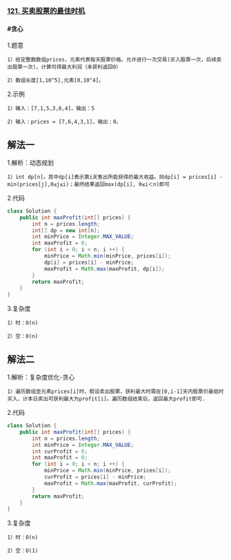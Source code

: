 ### [121. 买卖股票的最佳时机](https://leetcode.cn/problems/best-time-to-buy-and-sell-stock/description/)

#### #贪心
1.题意

    1）给定整数数组prices，元素代表每天股票价格。允许进行一次交易(买入股票一次，后续卖出股票一次)，计算可得最大利润（未获利返回0）

    2）数组长度[1,10^5],元素[0,10^4]。

2.示例

    1）输入：[7,1,5,3,6,4]，输出：5

    2）输入：prices = [7,6,4,3,1]，输出：0。
## 解法一
1.解析：动态规划

    1）int dp[n]。其中dp[i]表示第i天售出所能获得的最大收益。则dp[i] = prices[i] - min(prices[j],0≤j≤i)；最终结果返回max(dp[i], 0≤i＜n)即可

2.代码
```java
class Solution {
    public int maxProfit(int[] prices) {
        int n = prices.length;
        int[] dp = new int[n];
        int minPrice = Integer.MAX_VALUE;
        int maxProfit = 0;
        for (int i = 0; i < n; i ++) {
            minPrice = Math.min(minPrice, prices[i]);
            dp[i] = prices[i] - minPrice;
            maxProfit = Math.max(maxProfit, dp[i]);
        }
        return maxProfit;
    }
}
```
3.复杂度

    1）时：O(n)

    2）空：O(n)
## 解法二
1.解析：复杂度优化-贪心

    1）遍历数组至元素prices[i]时，假设卖出股票，获利最大时需在[0,i-1]天内股票价最低时买入，计本日卖出可获利最大为profit[i]。遍历数组结束后，返回最大profit即可.

2.代码
```java
class Solution {
    public int maxProfit(int[] prices) {
        int n = prices.length;
        int minPrice = Integer.MAX_VALUE;
        int curProfit = 0;
        int maxProfit = 0;
        for (int i = 0; i < n; i ++) {
            minPrice = Math.min(minPrice, prices[i]);
            curProfit = prices[i] - minPrice;
            maxProfit = Math.max(maxProfit, curProfit);
        }
        return maxProfit;
    }
}
```
3.复杂度

    1）时：O(n)

    2）空：O(1)
